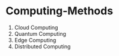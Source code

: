 # Computing-Methods
1. Cloud Computing
2. Quantum Computing
3. Edge Computing
4. Distributed Computing
